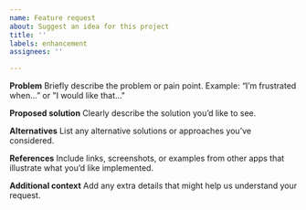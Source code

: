 ```yaml
---
name: Feature request
about: Suggest an idea for this project
title: ''
labels: enhancement
assignees: ''

---
```


**Problem**
Briefly describe the problem or pain point. Example: “I’m frustrated when…” or "I would like that..."

**Proposed solution**
Clearly describe the solution you’d like to see.

**Alternatives**
List any alternative solutions or approaches you’ve considered.

**References**
Include links, screenshots, or examples from other apps that illustrate what you’d like implemented.

**Additional context**
Add any extra details that might help us understand your request.
